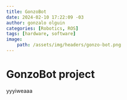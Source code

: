 ```yaml
---
title: GonzoBot
date: 2024-02-10 17:22:09 -03
author: gonzalo olguin
categories: [Robotics, ROS]
tags: [hardware, software]
image:
    path: /assets/img/headers/gonzo-bot.png
---
```


# GonzoBot project

yyyiweaaa